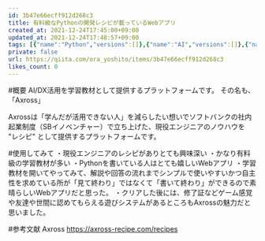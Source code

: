 ```yaml
---
id: 3b47e66ecff912d268c3
title: 有料級なPythonの開発レシピが載っているWebアプリ
created_at: 2021-12-24T17:45:00+09:00
updated_at: 2021-12-24T17:48:57+09:00
tags: [{"name":"Python","versions":[]},{"name":"AI","versions":[]},{"name":"Webアプリ","versions":[]}]
private: false
url: https://qiita.com/ora_yoshito/items/3b47e66ecff912d268c3
likes_count: 0
---
```


 
      
#概要
AI/DX活用を学習教材として提供するプラットフォームです。
その名も、「Axross」

Axrossは「学んだが活用できない人」を減らしたい想いでソフトバンクの社内起業制度（SBイノベンチャー）で立ち上げた、現役エンジニアのノウハウを "レシピ" として提供するプラットフォームです。

#使用してみて
・現役エンジニアのレシピがありとても興味深い
・かなり有料級の学習教材が多い
・Pythonを書いている人はとても嬉しいWebアプリ
・学習教材を開いてやってみて、解説や回答の流れまでシンプルで使いやすいかつ自主性を求めている所が「見て終わり」ではなくて「書いて終わり」ができるので素晴らしいWebアプリだと思った。
・クリアした後には、修了証などゲーム感覚や友達や世間に認めてもらえる遊びシステムがあるところもAxrossの魅力だと思いました。

#参考文献
Axross
https://axross-recipe.com/recipes
